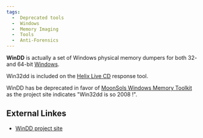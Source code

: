 ```yaml
---
tags:
  -  Deprecated tools 
  -  Windows
  -  Memory Imaging
  -  Tools
  -  Anti-Forensics
---
```

**WinDD** is actually a set of Windows physical memory dumpers for both
32- and 64-bit [Windows](windows.md).

Win32dd is included on the [Helix Live CD](helix.md) response
tool.

WinDD has be deprecated in favor of [MoonSols Windows Memory
Toolkit](http://www.moonsols.com/windows-memory-toolkit/) as the project
site indicates "Win32dd is so 2008 !".

## External Linkes

- [WinDD project site](http://windd.msuiche.net/)